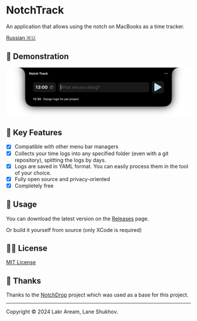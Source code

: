 # NotchTrack

An application that allows using the notch on MacBooks as a time tracker.

[Russian 🇷🇺](/Resources/i18n/ru/README.md)

## 👀 Demonstration

![Screenshot](/Resources/demo.png)

## 🌟 Key Features

- [x] Compatible with other menu bar managers
- [x] Collects your time logs into any specified folder (even with a git repository), splitting the logs by days.
- [x] Logs are saved in YAML format. You can easily process them in the tool of your choice.
- [x] Fully open source and privacy-oriented
- [x] Completely free

## 🚀 Usage

You can download the latest version on the [Releases](https://github.com/rlshukhov/NotchTrack/releases) page.

Or build it yourself from source (only XCode is required)

## 🧑‍⚖️ License

[MIT License](/LICENSE)

## 🥰 Thanks

Thanks to the [NotchDrop](https://github.com/Lakr233/NotchDrop) project which was used as a base for this project.

---

Copyright © 2024 Lakr Aream, Lane Shukhov.